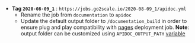 * **Tag `2020-08-09_1`** : `https://jobs.go2scale.io/2020-08-09_1/apidoc.yml`
    * Rename the job from `documentation` to `apidoc`
    * Update the default output folder to `/documentation_build` in order to
      ensure plug and play compatibility with [pages](/jobs/deployment/pages)
      deployment job. **Note**: output folder can be customized using
      `APIDOC_OUTPUT_PATH` [variable](#variables)